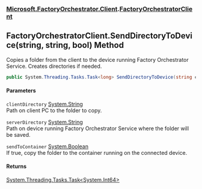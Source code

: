 ### [Microsoft.FactoryOrchestrator.Client](Microsoft_FactoryOrchestrator_Client.md 'Microsoft.FactoryOrchestrator.Client').[FactoryOrchestratorClient](FactoryOrchestratorClient.md 'Microsoft.FactoryOrchestrator.Client.FactoryOrchestratorClient')
## FactoryOrchestratorClient.SendDirectoryToDevice(string, string, bool) Method
Copies a folder from the client to the device running Factory Orchestrator Service. Creates directories if needed.  
```csharp
public System.Threading.Tasks.Task<long> SendDirectoryToDevice(string clientDirectory, string serverDirectory, bool sendToContainer=false);
```
#### Parameters
<a name='Microsoft_FactoryOrchestrator_Client_FactoryOrchestratorClient_SendDirectoryToDevice(string_string_bool)_clientDirectory'></a>
`clientDirectory` [System.String](https://docs.microsoft.com/en-us/dotnet/api/System.String 'System.String')  
Path on client PC to the folder to copy.
  
<a name='Microsoft_FactoryOrchestrator_Client_FactoryOrchestratorClient_SendDirectoryToDevice(string_string_bool)_serverDirectory'></a>
`serverDirectory` [System.String](https://docs.microsoft.com/en-us/dotnet/api/System.String 'System.String')  
Path on device running Factory Orchestrator Service where the folder will be saved.
  
<a name='Microsoft_FactoryOrchestrator_Client_FactoryOrchestratorClient_SendDirectoryToDevice(string_string_bool)_sendToContainer'></a>
`sendToContainer` [System.Boolean](https://docs.microsoft.com/en-us/dotnet/api/System.Boolean 'System.Boolean')  
If true, copy the folder to the container running on the connected device.
  
#### Returns
[System.Threading.Tasks.Task&lt;](https://docs.microsoft.com/en-us/dotnet/api/System.Threading.Tasks.Task-1 'System.Threading.Tasks.Task')[System.Int64](https://docs.microsoft.com/en-us/dotnet/api/System.Int64 'System.Int64')[&gt;](https://docs.microsoft.com/en-us/dotnet/api/System.Threading.Tasks.Task-1 'System.Threading.Tasks.Task')  
